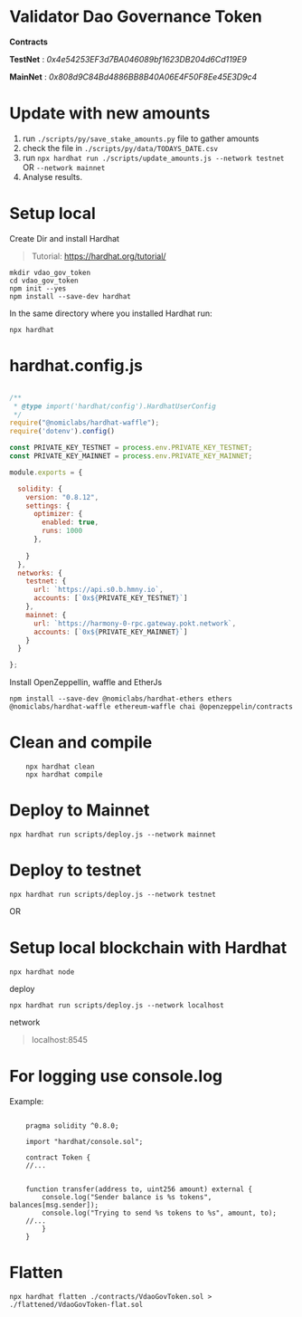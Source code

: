 # Validator Dao Governance Token

**Contracts**

**TestNet** : *0x4e54253EF3d7BA046089bf1623DB204d6Cd119E9*

**MainNet** : *0x808d9C84Bd4886BB8B40A06E4F50F8Ee45E3D9c4*
# Update with new amounts 

1. run `./scripts/py/save_stake_amounts.py` file to gather amounts
2. check the file in `./scripts/py/data/TODAYS_DATE.csv`
3. run `npx hardhat run ./scripts/update_amounts.js --network testnet` OR `--network mainnet`
4. Analyse results.


# Setup local

Create Dir and install Hardhat

>  Tutorial: https://hardhat.org/tutorial/

```
mkdir vdao_gov_token
cd vdao_gov_token
npm init --yes
npm install --save-dev hardhat
```

In the same directory where you installed Hardhat run:

`npx hardhat`


# hardhat.config.js

```javascript

/**
 * @type import('hardhat/config').HardhatUserConfig
 */
require("@nomiclabs/hardhat-waffle");
require('dotenv').config()

const PRIVATE_KEY_TESTNET = process.env.PRIVATE_KEY_TESTNET;
const PRIVATE_KEY_MAINNET = process.env.PRIVATE_KEY_MAINNET;

module.exports = {

  solidity: {
    version: "0.8.12",
    settings: {
      optimizer: {
        enabled: true,
        runs: 1000
      },
      
    }
  },
  networks: {
    testnet: {
      url: `https://api.s0.b.hmny.io`,
      accounts: [`0x${PRIVATE_KEY_TESTNET}`]
    },
    mainnet: {
      url: `https://harmony-0-rpc.gateway.pokt.network`,
      accounts: [`0x${PRIVATE_KEY_MAINNET}`]
    }
  }

};


 ```

Install OpenZeppellin, waffle and EtherJs

`npm install --save-dev @nomiclabs/hardhat-ethers ethers @nomiclabs/hardhat-waffle ethereum-waffle chai @openzeppelin/contracts`

# Clean and compile

```
    npx hardhat clean
    npx hardhat compile
```

# Deploy to Mainnet

`npx hardhat run scripts/deploy.js --network mainnet`

# Deploy to testnet

`npx hardhat run scripts/deploy.js --network testnet`

OR

# Setup local blockchain with Hardhat

`npx hardhat node`

deploy

`npx hardhat run scripts/deploy.js --network localhost`

network

> localhost:8545

# For logging use console.log

Example:

```solidity

    pragma solidity ^0.8.0;

    import "hardhat/console.sol";

    contract Token {
    //...


    function transfer(address to, uint256 amount) external {
        console.log("Sender balance is %s tokens", balances[msg.sender]);
        console.log("Trying to send %s tokens to %s", amount, to);
    //...
        }
    }

```

# Flatten

`npx hardhat flatten ./contracts/VdaoGovToken.sol > ./flattened/VdaoGovToken-flat.sol`

